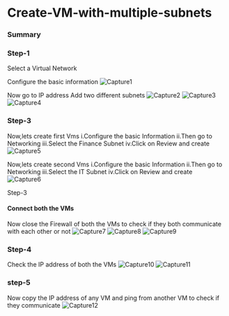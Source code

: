 # Create-VM-with-multiple-subnets

### Summary

### Step-1

Select a Virtual Network

Configure the basic information
![Capture1](https://github.com/user-attachments/assets/f1cc28ed-213f-42b2-afd3-086a20b0ebf6)

Now go to IP address
Add two different subnets
![Capture2](https://github.com/user-attachments/assets/3f2de9c0-f577-4dac-9797-a97cac52b1cd)
![Capture3](https://github.com/user-attachments/assets/4a768be2-7641-4be8-b4f2-24797d598569)
![Capture4](https://github.com/user-attachments/assets/08533fa3-afaa-491a-adf6-acb4a1fe9d1e)

### Step-3

Now,lets create first Vms
i.Configure the basic Information
ii.Then go to Networking
iii.Select the Finance Subnet
iv.Click on Review and create
![Capture5](https://github.com/user-attachments/assets/392fb655-7787-43c4-b77f-a1f68b4f4faa)

Now,lets create second Vms
i.Configure the basic Information
ii.Then go to Networking
iii.Select the IT Subnet
iv.Click on Review and create
![Capture6](https://github.com/user-attachments/assets/f870b666-8f1d-40ca-a716-20c1db952c31)

Step-3

#### Connect both the VMs
Now close the Firewall of both the VMs to check if they both communicate with each other or not
![Capture7](https://github.com/user-attachments/assets/5f654c28-2131-4dd6-8cfc-ce2b6f91a698)
![Capture8](https://github.com/user-attachments/assets/b41f15f3-2393-47c4-ae53-715cb0090571)
![Capture9](https://github.com/user-attachments/assets/04106566-7719-441c-b113-a838b403d203)

### Step-4

Check the IP address of both the VMs
![Capture10](https://github.com/user-attachments/assets/3c305cd1-409e-4184-b72d-e329fb50f51e)
![Capture11](https://github.com/user-attachments/assets/8eee3ddc-a936-4d83-8213-35f5bcb80db5)

### step-5

Now copy the IP address of any VM and ping from another VM to check if they communicate
![Capture12](https://github.com/user-attachments/assets/c0a694ad-62d6-44c6-a057-9ea3afe6249e)












